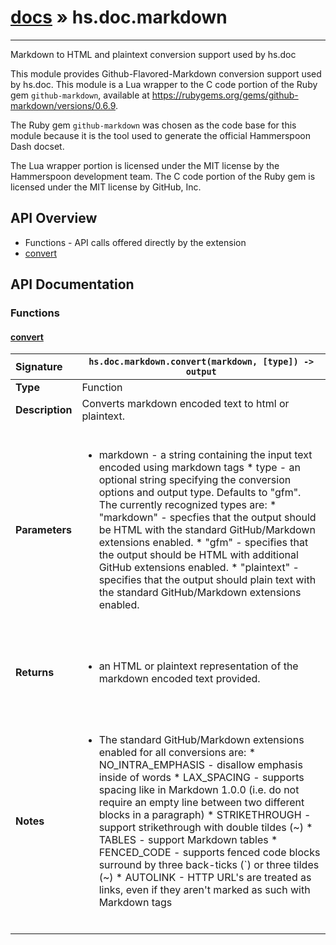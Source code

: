# [docs](index.md) » hs.doc.markdown
---

Markdown to HTML and plaintext conversion support used by hs.doc

This module provides Github-Flavored-Markdown conversion support used by hs.doc.  This module is a Lua wrapper to the C code portion of the Ruby gem `github-markdown`, available at https://rubygems.org/gems/github-markdown/versions/0.6.9.

The Ruby gem `github-markdown` was chosen as the code base for this module because it is the tool used to generate the official Hammerspoon Dash docset.

The Lua wrapper portion is licensed under the MIT license by the Hammerspoon development team.  The C code portion of the Ruby gem is licensed under the MIT license by GitHub, Inc.

## API Overview
* Functions - API calls offered directly by the extension
 * [convert](#convert)

## API Documentation

### Functions

#### [convert](#convert)
| <span style="float: left;">**Signature**</span> | <span style="float: left;">`hs.doc.markdown.convert(markdown, [type]) -> output` </span>                                                          |
| -----------------------------------------------------|---------------------------------------------------------------------------------------------------------|
| **Type**                                             | Function                                                                                         |
| **Description**                                      | Converts markdown encoded text to html or plaintext.                                                                                         |
| **Parameters**                                       | <ul><br /><li>markdown - a string containing the input text encoded using markdown tags * type     - an optional string specifying the conversion options and output type.  Defaults to "gfm".  The currently recognized types are:   * "markdown"  - specfies that the output should be HTML with the standard GitHub/Markdown extensions enabled.   * "gfm"       - specifies that the output should be HTML with additional GitHub extensions enabled.   * "plaintext" - specifies that the output should plain text with the standard GitHub/Markdown extensions enabled.</li><br /></ul>                                        |
| **Returns**                                          | <ul><br /><li>an HTML or plaintext representation of the markdown encoded text provided.</li><br /></ul>                                           |
| **Notes**                                            | <ul><br /><li>The standard GitHub/Markdown extensions enabled for all conversions are:   * NO_INTRA_EMPHASIS -  disallow emphasis inside of words   * LAX_SPACING       - supports spacing like in Markdown 1.0.0 (i.e. do not require an empty line between two different blocks in a paragraph)   * STRIKETHROUGH     - support strikethrough with double tildes (~)   * TABLES            - support Markdown tables   * FENCED_CODE       - supports fenced code blocks surround by three back-ticks (`) or three tildes (~)   * AUTOLINK          - HTTP URL's are treated as links, even if they aren't marked as such with Markdown tags</li><br /></ul>                                             |

